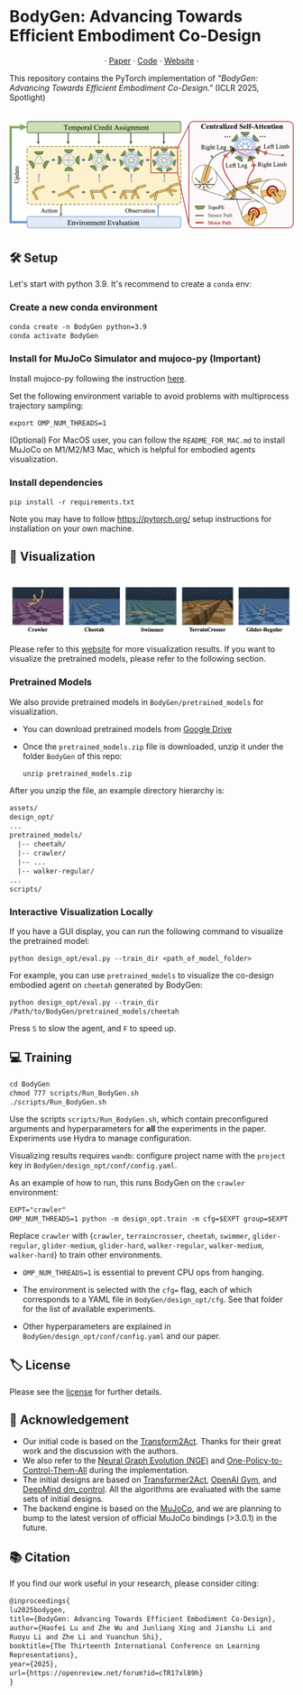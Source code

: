 # BodyGen: Advancing Towards Efficient Embodiment Co-Design

<p align="center">
·
<a href="https://openreview.net/pdf?id=cTR17xl89h">Paper</a>
·
<a href="https://github.com/GenesisOrigin/BodyGen">Code</a>
·
<a href="https://genesisorigin.github.io">Website</a>
·
</p>

This repository contains the PyTorch implementation of *"BodyGen: Advancing Towards Efficient Embodiment Co-Design."* (ICLR 2025, Spotlight)

<p align="center">
    <br>
    <img src="figures/framework.png"/>
    <br>
<p>

## 🛠️ Setup
Let's start with python 3.9. It's recommend to create a `conda` env:

### Create a new conda environment 
```
conda create -n BodyGen python=3.9
conda activate BodyGen
```

### Install for MuJoCo Simulator and mujoco-py (Important)
Install mujoco-py following the instruction [here](https://github.com/openai/mujoco-py#install-mujoco).

Set the following environment variable to avoid problems with multiprocess trajectory sampling:
```
export OMP_NUM_THREADS=1
```

(Optional) For MacOS user, you can follow the `README_FOR_MAC.md` to install MuJoCo on M1/M2/M3 Mac, which is helpful for embodied agents visualization.

### Install dependencies
```
pip install -r requirements.txt
```

Note you may have to follow https://pytorch.org/ setup instructions for installation on your own machine.

## 👀 Visualization

<p align="center">
    <br>
    <img src="figures/visualization.png"/>
    <br>
<p>

Please refer to this [website](https://genesisorigin.github.io) for more visualization results. If you want to visualize the pretrained models, please refer to the following section.

### Pretrained Models
We also provide pretrained models in `BodyGen/pretrained_models` for visualization. 

* You can download pretrained models from [Google Drive](https://drive.google.com/file/d/1TYRl8FI8TWEkXr1wYGOsW0au--GUBnce/view?usp=sharing)

* Once the `pretrained_models.zip` file is downloaded, unzip it under the folder `BodyGen` of this repo:
  ```
  unzip pretrained_models.zip
  ```

After you unzip the file, an example directory hierarchy is:
```
assets/
design_opt/
...
pretrained_models/
  |-- cheetah/
  |-- crawler/
  |-- ...
  |-- walker-regular/
...
scripts/
```


### Interactive Visualization Locally

If you have a GUI display, you can run the following command to visualize the pretrained model:
```
python design_opt/eval.py --train_dir <path_of_model_folder>
```

For example, you can use `pretrained_models` to visualize the co-design embodied agent on `cheetah` generated by BodyGen:
```
python design_opt/eval.py --train_dir /Path/to/BodyGen/pretrained_models/cheetah
```

Press `S` to slow the agent, and `F` to speed up. 

## 💻 Training
```
cd BodyGen
chmod 777 scripts/Run_BodyGen.sh
./scripts/Run_BodyGen.sh
```
Use the scripts `scripts/Run_BodyGen.sh`, which contain preconfigured arguments and hyperparameters for **all** the experiments in the paper.  Experiments use Hydra to manage configuration.

Visualizing results requires `wandb`: configure project name with the `project` key in `BodyGen/design_opt/conf/config.yaml`.

As an example of how to run, this runs BodyGen on the `crawler` environment:

```
EXPT="crawler"
OMP_NUM_THREADS=1 python -m design_opt.train -m cfg=$EXPT group=$EXPT
```

Replace `crawler` with {`crawler`, `terraincrosser`, `cheetah`, `swimmer`, `glider-regular`, `glider-medium`, `glider-hard`, `walker-regular`, `walker-medium`, `walker-hard`} to train other environments.

- `OMP_NUM_THREADS=1` is essential to prevent CPU ops from hanging.

- The environment is selected with the `cfg=` flag, each of which corresponds to a YAML file in `BodyGen/design_opt/cfg`. See that folder
for the list of available experiments.

- Other hyperparameters are explained in `BodyGen/design_opt/conf/config.yaml` and our paper.

## 🏷️ License
Please see the [license](LICENSE) for further details.

## 🙏 Acknowledgement
* Our initial code is based on the [Transform2Act](https://github.com/Khrylx/Transform2Act). Thanks for their great work and the discussion with the authors.
* We also refer to the [Neural Graph Evolution (NGE)](https://github.com/WilsonWangTHU/neural_graph_evolution) and [One-Policy-to-Control-Them-All](https://github.com/huangwl18/modular-rl) during the implementation.
* The initial designs are based on [Transformer2Act](https://github.com/Khrylx/Transform2Act), [OpenAI Gym](https://github.com/openai/gym), and [DeepMind dm_control](https://github.com/google-deepmind/dm_control). All the algorithms are evaluated with the same sets of initial designs.
* The backend engine is based on the [MuJoCo](https://github.com/google-deepmind/mujoco), and we are planning to bump to the latest version of official MuJoCo bindings (>3.0.1) in the future.

## 📚 Citation
If you find our work useful in your research, please consider citing:
```
@inproceedings{
lu2025bodygen,
title={BodyGen: Advancing Towards Efficient Embodiment Co-Design},
author={Haofei Lu and Zhe Wu and Junliang Xing and Jianshu Li and Ruoyu Li and Zhe Li and Yuanchun Shi},
booktitle={The Thirteenth International Conference on Learning Representations},
year={2025},
url={https://openreview.net/forum?id=cTR17xl89h}
}
```
